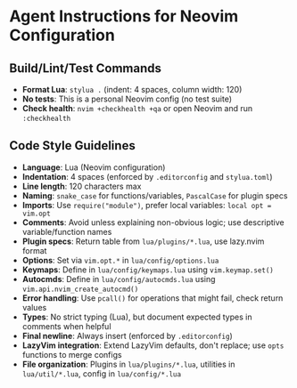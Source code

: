 # Agent Instructions for Neovim Configuration

## Build/Lint/Test Commands
- **Format Lua**: `stylua .` (indent: 4 spaces, column width: 120)
- **No tests**: This is a personal Neovim config (no test suite)
- **Check health**: `nvim +checkhealth +qa` or open Neovim and run `:checkhealth`

## Code Style Guidelines
- **Language**: Lua (Neovim configuration)
- **Indentation**: 4 spaces (enforced by `.editorconfig` and `stylua.toml`)
- **Line length**: 120 characters max
- **Naming**: `snake_case` for functions/variables, `PascalCase` for plugin specs
- **Imports**: Use `require("module")`, prefer local variables: `local opt = vim.opt`
- **Comments**: Avoid unless explaining non-obvious logic; use descriptive variable/function names
- **Plugin specs**: Return table from `lua/plugins/*.lua`, use lazy.nvim format
- **Options**: Set via `vim.opt.*` in `lua/config/options.lua`
- **Keymaps**: Define in `lua/config/keymaps.lua` using `vim.keymap.set()`
- **Autocmds**: Define in `lua/config/autocmds.lua` using `vim.api.nvim_create_autocmd()`
- **Error handling**: Use `pcall()` for operations that might fail, check return values
- **Types**: No strict typing (Lua), but document expected types in comments when helpful
- **Final newline**: Always insert (enforced by `.editorconfig`)
- **LazyVim integration**: Extend LazyVim defaults, don't replace; use `opts` functions to merge configs
- **File organization**: Plugins in `lua/plugins/*.lua`, utilities in `lua/util/*.lua`, config in `lua/config/*.lua`
